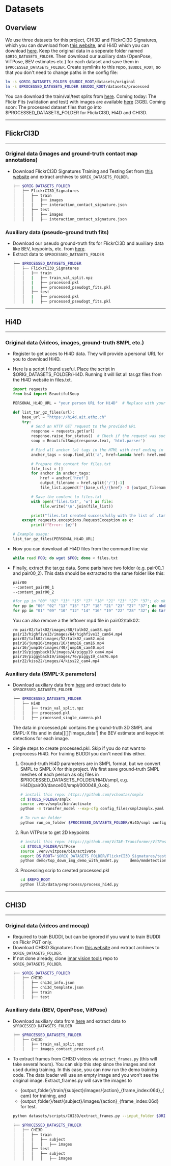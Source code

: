 # Datasets

## Overview
We use three datasets for this project, CHI3D and FlickrCI3D Signatures, which you can download 
from [this website](https://ci3d.imar.ro/download), and Hi4D which you can download [here](https://yifeiyin04.github.io/Hi4D/#dataset). 
Keep the original data in a seperate folder named `$ORIG_DATASETS_FOLDER`. Then download our auxiliary data (OpenPose, ViTPose, BEV estimates etc.)
for each dataset and save them in `$PROCESSED_DATASETS_FOLDER`. Create symlinks to this repo, `$BUDDI_ROOT`, so that you don't need to change 
paths in the config file:

```bash
ln -s $ORIG_DATASETS_FOLDER $BUDDI_ROOT/datasets/original
ln -s $PROCESSED_DATASETS_FOLDER $BUDDI_ROOT/datasets/processed
```

You can download the train/val/test splits from [here](https://drive.google.com/drive/folders/1mgV2AwzOhEm2twCpKUJhc1WVL5AYjpXM?usp=sharing).
Coming today: The Flickr Fits (validation and test) with images are available [here](url.url) [3GB].
Coming soon: The processed dataset files that go into $PROCESSED_DATASETS_FOLDER for FlickrCI3D, Hi4D and CHI3D.

------------
## FlickrCI3D
------------
### Original data (images and ground-truth contact map annotations)
- Download FlickrCI3D Signatures Training and Testing Set from [this website](https://ci3d.imar.ro/download) and extract archives to `$ORIG_DATASETS_FOLDER`.
    ```bash
    ├── $ORIG_DATASETS_FOLDER
    │   ├── FlickrCI3D_Signatures
    │   │   ├── train
    │   │   │   ├── images
    │   │   │   ├── interaction_contact_signature.json    
    │   │   ├── test
    │   │   │   ├── images
    │   │   │   ├── interaction_contact_signature.json   
    ```

### Auxiliary data (pseudo-ground truth fits)
- Download our pseudo ground-truth fits for FlickrCI3D and auxiliary data like BEV, keypoints, etc. from [here](url.url).
- Extract data to `$PROCESSED_DATASETS_FOLDER`
    ```bash
    ├── $PROCESSED_DATASETS_FOLDER
    │   ├── FlickrCI3D_Signatures
    │   │   ├── train 
    │   │   |   ├── train_val_split.npz 
    │   │   |   ├── processed.pkl
    │   │   |   ├── processed_pseudogt_fits.pkl
    │   │   ├── test
    │   │   |   ├── processed.pkl
    │   │   |   ├── processed_pseudogt_fits.pkl
    ```

----------
## Hi4D
------------
### Original data (videos, images, ground-truth SMPL etc.)
- Register to get acces to Hi4D data. They will provide a personal URL for you to download Hi4D. 
- Here is a script I found useful. Place the script in $ORIG_DATASETS_FOLDER/Hi4D. Running it will list all tar.gz files from the Hi4D website in files.txt.
    ```python
    import requests
    from bs4 import BeautifulSoup

    PERSONAL_Hi4D_URL = "your person URL for Hi4D"  # Replace with your desired URL

    def list_tar_gz_files(url):
        base_url = "https://hi4d.ait.ethz.ch"
        try:
            # Send an HTTP GET request to the provided URL
            response = requests.get(url)
            response.raise_for_status()  # Check if the request was successful
            soup = BeautifulSoup(response.text, 'html.parser')

            # Find all anchor (a) tags in the HTML with href ending in .tar.gz
            anchor_tags = soup.find_all('a', href=lambda href: href.endswith('.tar.gz'))

            # Prepare the content for files.txt
            file_list = []
            for anchor in anchor_tags:
                href = anchor['href']
                output_filename = href.split('/')[-1]
                file_list.append(f"{base_url}/{href} -O {output_filename}")

            # Save the content to files.txt
            with open('files.txt', 'w') as file:
                file.write('\n'.join(file_list))

            print("files.txt created successfully with the list of .tar.gz files.")
        except requests.exceptions.RequestException as e:
            print(f"Error: {e}")

    # Example usage:
    list_tar_gz_files(PERSONAL_Hi4D_URL)
    ```
- Now you can download all Hi4D files from the command line via: 
    ```bash
    while read FOO; do wget $FOO; done < files.txt
    ```

- Finally, extract the tar.gz data. Some paris have two folder (e.g. pair00_1 and pair00_2). This data should be extracted to the same folder like this: 
    ```bash
    pair00
    --content_pair00_1
    --content_pair00_2
    ```

    ```bash
    #for pp in "00" "02" "13" "15" "17" "18" "21" "23" "27" "37"; do mkdir pair$pp && mv pair$pp\_1/* pair$pp/ && mv pair$pp\_2/* pair$pp/ && rm -r pair$pp\_1 pair$pp\_2; done
    for pp in "00" "02" "13" "15" "17" "18" "21" "23" "27" "37"; do mkdir pair$pp && tar xf pair$pp\_1.tar.gz -C pair$pp --strip-components 1 && tar xf pair$pp\_2.tar.gz -C pair$pp --strip-components 1; done
    for pp in "01" "09" "10" "12" "14" "16" "19" "22" "28" "32"; do tar xf pair$pp.tar.gz; done

    ```

    You can also remove a the leftover mp4 file in pair02/talk02:
    ```
    rm pair02/talk02/images/88/talk02_cam88.mp4 pair13/highfive13/images/64/highfive13_cam64.mp4 pair02/talk02/images/52/talk02_cam52.mp4 pair16/jump16/images/16/jump16_cam16.mp4 pair16/jump16/images/40/jump16_cam40.mp4 pair19/piggyback19/images/4/piggy19_cam4.mp4 pair19/piggyback19/images/76/piggy19_cam76.mp4 pair22/kiss22/images/4/kiss22_cam4.mp4
    ```

### Auxiliary data (SMPL-X parameters)
- Download auxiliary data from [here](url.url) and extract data to `$PROCESSED_DATASETS_FOLDER`
    ```bash
    ├── $PROCESSED_DATASETS_FOLDER
    │   ├── Hi4D
    │   │   ├── train_val_split.npz 
    │   │   ├── processed.pkl
    │   │   ├── processed_single_camera.pkl
    ```

    The data in processed.pkl contains the ground-truth 3D SMPL and SMPL-X fits and in data[<PAIR>][<ACTION>]['image_data'] the BEV estimate and keypoint detections for each image.

- Single steps to create processed.pkl. Skip if you do not want to preprocess Hi4D. For training BUDDI you don't need this either.
    1) Ground-truth Hi4D parameters are in SMPL format, but we convert SMPL to SMPL-X for this project. We first save ground-truth SMPL
    meshes of each person as obj files in $PROCESSED_DATASETS_FOLDER/Hi4D/smpl, e.g. Hi4D/pair00/dance00/smpl/000048_0.obj.
        ```bash
        # install this repo: https://github.com/vchoutas/smplx
        cd $TOOLS_FOLDER/smplx
        source .venv/smplx/bin/activate
        python -m transfer_model --exp-cfg config_files/smpl2smplx.yaml

        # To run on folder
        python run_on_folder $PROCESSED_DATASETS_FOLDER/Hi4D/smpl config_files/smpl2smplx.yaml
        ```

    2) Run ViTPose to get 2D keypoints
        ```bash
        # install this repo: https://github.com/ViTAE-Transformer/ViTPose
        cd $TOOLS_FOLDER/ViTPose
        source .venv/vitpose/bin/activate
        export DS_ROOT='$ORIG_DATASETS_FOLDER/FlickrCI3D_Signatures/test'
        python demo/top_down_img_demo_with_mmdet.py     demo/mmdetection_cfg/faster_rcnn_r50_fpn_coco.py     https://download.openmmlab.com/mmdetection/v2.0/faster_rcnn/faster_rcnn_r50_fpn_1x_coco/faster_rcnn_r50_fpn_1x_coco_20200130-047c8118.pth     configs/wholebody/2d_kpt_sview_rgb_img/topdown_heatmap/coco-wholebody/hrnet_w48_coco_wholebody_384x288_dark_plus.py     https://download.openmmlab.com/mmpose/top_down/hrnet/hrnet_w48_coco_wholebody_384x288_dark-f5726563_20200918.pth     --img-root $DS_ROOT/images/  --out-img-root $DS_ROOT/keypoints/vitposeplus_images --out-res-root $DS_ROOT/keypoints/vitposeplus
        ```

    3) Processing scrip to created processed.pkl
        ``` bash
        cd $REPO_ROOT
        python llib/data/preprocess/process_hi4d.py
        ```

----------
## CHI3D
------------
### Original data (videos and mocap)
- Required to train BUDDI, but can be ignored if you want to train BUDDI on Flickr PGT only.
- Download CHI3D Signatures from [this website](https://ci3d.imar.ro/download) and extract archives to `$ORIG_DATASETS_FOLDER`.
- If not done already, clone [imar vision tools](https://github.com/sminchisescu-research/imar_vision_datasets_tools.git) repo to `$ORIG_DATASETS_FOLDER`.
    ```bash
    ├── $ORIG_DATASETS_FOLDER
    │   ├── CHI3D
    │   │   ├── chi3d_info.json
    │   │   ├── chi3d_template.json
    │   │   ├── train
    │   │   ├── test
    ```

### Auxiliary data (BEV, OpenPose, VitPose)
- Download auxiliary data from [here](url.url) and extract data to `$PROCESSED_DATASETS_FOLDER`
    ```bash
    ├── $PROCESSED_DATASETS_FOLDER
    │   ├── CHI3D
    │   │   ├── train_val_split.npz 
    │   │   ├── images_contact_processed.pkl 
    ```

- To extract frames from CHI3D videos via `extract_frames.py` (this will take several hours).
    You can skip this step since the images and not used during training. In this case, you can now run the demo training code. 
    The data loader will use an empty image and you won't see the original image. Extract_frames.py will save the images to
    - {output_folder}/train/{subject}/images/{action}\_{frame_index:06d}\_{cam} for training, and
    - {output_folder}/test/{subject}/images/{action}\_{frame_index:06d} for test.
    ```bash
    python datasets/scripts/CHI3D/extract_frames.py --input_folder $ORIG_DATASETS_FOLDER/CHI3D --output_folder $PROCESSED_DATASETS_FOLDER/CHI3D --sequence all
    ```
    ```bash
    ├── $PROCESSED_DATASETS_FOLDER
    │   ├── CHI3D
    │   │   ├── train
    │   │   │   ├── subject
    │   │   │   │   ├── images
    │   │   ├── test
    │   │   │   ├── subject
    │   │   │   │   ├── images
    ```
